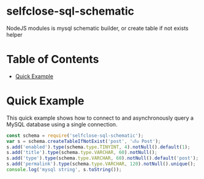 # selfclose-sql-schematic
NodeJS modules is mysql schematic builder, or create table if not exists helper

# Table of Contents
- [Quick Example](#quick-example)

# Quick Example
This quick example shows how to connect to and asynchronously query a MySQL database using a single connection.

```javascript
const schema = require('selfclose-sql-schematic');
var s = schema.createTableIfNotExist('post', 'เก็บ Post');
s.add('enabled').type(schema.type.TINYINT, 4).notNull().default(1);
s.add('title').type(schema.type.VARCHAR, 60).notNull();
s.add('type').type(schema.type.VARCHAR, 60).notNull().default('post');
s.add('permalink').type(schema.type.VARCHAR, 120).notNull().unique();
console.log('mysql string', s.toString());
```
